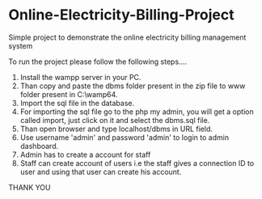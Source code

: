 # Online-Electricity-Billing-Project
Simple project to demonstrate the online electricity billing management system

To run the project please follow the following steps....

1) Install the wampp server in your PC.
2) Than copy and paste the dbms folder present in the zip file to www folder present in C:\wamp64.
3) Import the sql file in the database.
4) For importing the sql file go to the php my admin, you will get a option called import, just click on it and select the dbms.sql file.
5) Than open browser and type localhost/dbms in URL field.
6) Use username 'admin' and password 'admin' to login to admin dashboard.
7) Admin has to create a account for staff
8) Staff can create account of users i.e the staff gives a connection ID to user and using that user can create his account.



THANK YOU
